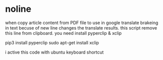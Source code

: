 # noline
when copy article content from PDF file to use in google translate brakeing in text becuse of new line changes the translate results.
this script remove this line from clipboard.
you need install pyperclip & xclip

pip3 install pyperclip
sudo apt-get install xclip

i active this code with ubuntu keyboard shortcut
